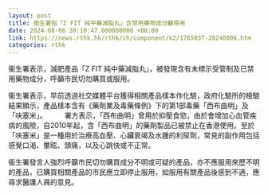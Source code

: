 ```yaml
---
layout: post
title: 衞生署指「Z FIT 純中藥減脂丸」含禁用藥物成分籲停用
date: 2024-08-06 20:10:47.000000000 +08:00
link: https://news.rthk.hk/rthk/ch/component/k2/1765037-20240806.htm
categories: rthk
---
```


​衞生署表示，減肥產品「Z FIT 純中藥減脂丸」，被發現含有未標示受管制及已禁用藥物成分，呼籲市民切勿購買或服用。

衞生署表示，早前透過社交媒體平台獲得相關產品樣本作化驗，政府化驗所的檢驗結果顯示，產品樣本含有《藥劑業及毒藥條例》下的第1部毒藥「西布曲明」及「呋塞米」。
　　 
署方表示，「西布曲明」曾用於抑壓食慾，由於會增加心血管疾病的風險，自2010年起，含「西布曲明」的藥劑製品已被禁止在香港使用。至於「呋塞米」是一種用於治療高血壓、心臟衰竭及水腫的利尿劑，常見的副作用包括感覺口渴、暈眩、頭痛，以及心跳快或不正常。

衞生署發言人強烈呼籲市民切勿購買成分不明或可疑的產品，亦不應服用來歷不明的產品，已購買相關產品的市民應立即停止服用，如服用有關產品後感到不適，應尋求醫護人員的意見。
